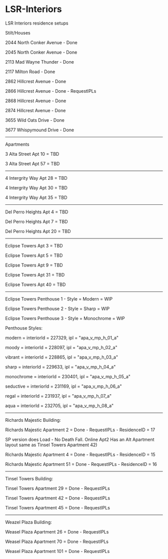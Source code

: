 # LSR-Interiors
LSR Interiors residence setups

Stilt/Houses

2044 North Conker Avenue - Done

2045 North Conker Avenue - Done

2113 Mad Wayne Thunder - Done

2117 Milton Road - Done

2862 Hillcrest Avenue - Done

2866 Hillcrest Avenue - Done - RequestIPLs

2868 Hillcrest Avenue - Done

2874 Hillcrest Avenue - Done

3655 Wild Oats Drive - Done

3677 Whispymound Drive - Done

-------------------------

Apartments

3 Alta Street Apt 10 = TBD

3 Alta Street Apt 57 = TBD

------


4 Intergrity Way Apt 28 = TBD

4 Intergrity Way Apt 30 = TBD

4 Intergrity Way Apt 35 = TBD


-----

Del Perro Heights Apt 4 = TBD

Del Perro Heights Apt 7 = TBD

Del Perro Heights Apt 20 = TBD


------

Eclipse Towers Apt 3 = TBD

Eclipse Towers Apt 5 = TBD

Eclipse Towers Apt 9 = TBD

Eclipse Towers Apt 31 = TBD

Eclipse Towers Apt 40 = TBD



-----

Eclipse Towers Penthouse 1 - Style = Modern = WIP

Eclipse Towers Penthouse 2 - Style = Sharp = WIP

Eclipse Towers Penthouse 3 - Style = Monochrome = WIP


Penthouse Styles:

modern  =  interiorId = 227329, ipl = "apa_v_mp_h_01_a"

moody = interiorId = 228097, ipl = "apa_v_mp_h_02_a"

vibrant = interiorId = 228865, ipl = "apa_v_mp_h_03_a"

sharp = interiorId = 229633, ipl = "apa_v_mp_h_04_a"

monochrome = interiorId = 230401, ipl = "apa_v_mp_h_05_a"

seductive = interiorId = 231169, ipl = "apa_v_mp_h_06_a"

regal = interiorId = 231937, ipl = "apa_v_mp_h_07_a"
           
aqua = interiorId = 232705, ipl = "apa_v_mp_h_08_a"


------

Richards Majestic Building:

Richards Majestic Apartment 2 = Done - RequestIPLs - ResidenceID = 17

SP version does Load - No Death Fall. 
Online Apt2 Has an Alt Apartment layout same as Tinsel Towers Apartment 42)


Richards Majestic Apartment 4 = Done - RequestIPLs - ResidenceID = 15

Richards Majestic Apartment 51 = Done  - RequestIPLs  - ResidenceID = 16


------
Tinsel Towers Building:

Tinsel Towers Apartment 29 = Done - RequestIPLs

Tinsel Towers Apartment 42 = Done - RequestIPLs

Tinsel Towers Apartment 45 = Done - RequestIPLs


------
Weazel Plaza Building: 


Weasel Plaza Apartment 26 = Done - RequestIPLs

Weasel Plaza Apartment 70 = Done - RequestIPLs

Weasel Plaza Apartment 101 = Done - RequestIPLs


